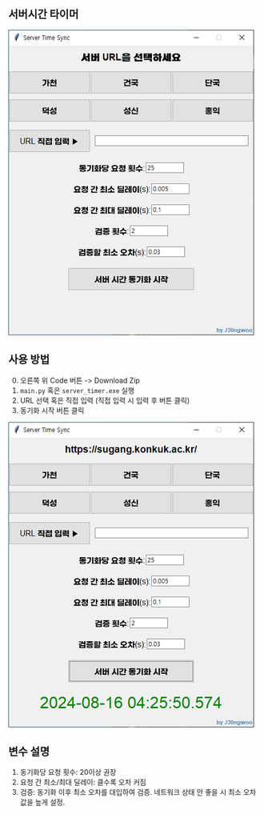 ## 서버시간 타이머

![메인 화면](images/main_screen.png)

## 사용 방법

0. 오른쪽 위 Code 버튼 -> Download Zip
1. `main.py` 혹은 `server_timer.exe` 실행
2. URL 선택 혹은 직접 입력 (직접 입력 시 입력 후 버튼 클릭)
3. 동기화 시작 버튼 클릭

![설정 예시](images/example1.png)

## 변수 설명
1. 동기화당 요청 횟수: 20이상 권장
2. 요청 간 최소/최대 딜레이: 클수록 오차 커짐
3. 검증: 동기화 이후 최소 오차를 대입하여 검증. 네트워크 상태 안 좋을 시 최소 오차값을 높게 설정.
